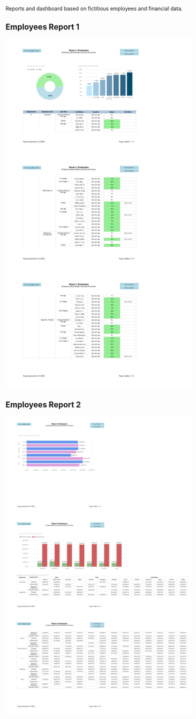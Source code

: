 Reports and dashboard based on fictitious employees and financial data.
## Employees Report 1
![Employees Report 1_1](https://github.com/KarolinaLewinska/SSRS-Report/blob/master/ReportsScreenshots/EmployeesReport1_1.jpg) <br>
![Employees Report 1_2](https://github.com/KarolinaLewinska/SSRS-Report/blob/master/ReportsScreenshots/EmployeesReport1_2.jpg) <br>
![Employees Report 1_3](https://github.com/KarolinaLewinska/SSRS-Report/blob/master/ReportsScreenshots/EmployeesReport1_3.jpg) <br>

## Employees Report 2
![Employees Report 2_1](https://github.com/KarolinaLewinska/SSRS-Report/blob/master/ReportsScreenshots/EmployeesReport2_1.jpg) <br>
![Employees Report 2_2](https://github.com/KarolinaLewinska/SSRS-Report/blob/master/ReportsScreenshots/EmployeesReport2_2.jpg) <br>
![Employees Report 2_3](https://github.com/KarolinaLewinska/SSRS-Report/blob/master/ReportsScreenshots/EmployeesReport2_3.jpg) <br>

